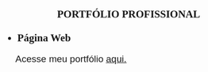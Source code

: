 <!DOCTYPE html>
<nav>
    <div style="font-family: Times New Roman">
        <h1 style="text-align: center; font-weight: bold">
            PORTFÓLIO PROFISSIONAL
        </h1>
    </div>
    <div style="font-family: Times New Roman; position: relative; min-height: 100vh">
        <h3>
            <ul style="font-family: Times New Roman">
                <li style="font-size: 21px">
                    Página Web  
                </li>
            </ul>
        </h3>
            <ul>
                <p style="font-family: Arial; font-size: 19px">
                    Acesse meu portfólio
                    <a href="https://nun3s01.github.io/portfolio-page-web/" target="_blank"><u>aqui.</u></a>
                </p>
            </ul>
    </div>
    </br>
    </br>
    </br>
    </br>
    </br>
    </br>
    </br>
    </br>
    <div>
        <i><u><footer style="text-align: center; font-family: Times New Roman; bottom: 0;">Criado por Cauã Nunes Novaes</footer></u></i>
    </div>
</nav>